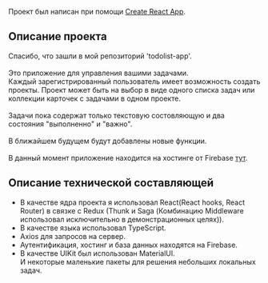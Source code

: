 Проект был написан при помощи [Create React App](https://github.com/facebook/create-react-app).

## Описание проекта

Спасибо, что зашли в мой репозиторий 'todolist-app'.<br>
<br>
Это приложение для управления вашими задачами.<br>
Каждый зарегистрированный пользователь имеет возможность создать проекты. Проект может быть на выбор в виде одного списка задач или коллекции карточек с задачами в одном проекте.<br>  
Задачи пока содержат только текстовую состовляющую и два состояния "выполненно" и "важно".<br>  
В ближайшем будущем будут добавлены новые функции.<br>  
В данный момент приложение находится на хостинге от Firebase [тут](https://tasks-8f93f.web.app/).  

## Описание технической составляющей
<ul>
  <li>В качестве ядра проекта я использовал React(React hooks, React Router) в связке с Redux (Thunk и Saga (Комбинацию Middleware использовал исключительно в демонстрационных целях)).<br>  </li>
  <li>В качестве языка использовал TypeScript.<br></li>
  <li>Axios для запросов на сервер.<br></li>
  <li>Аутентификация, хостинг и база данных находятся на Firebase.<br>  </li>
  <li>В качестве UIKit был использован MaterialUI.<br>  </li>
  И некоторые маленькие пакеты для решения небольших локальных задач.  
</ul>
